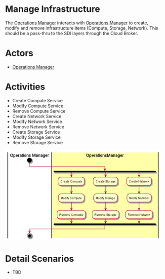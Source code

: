 # Manage Infrastructure
The [Operations Manager](../../Actors/OperationsManager/README.md) interacts with [Operations Manager](../../OperationsManager/README.md)
to create, modify and remove infrastructure items (Compute, Storage, Network). This should be
a pass-thru to the SDI layers through the Cloud Broker.

# Actors

* [Operations Manager](../../Actors/OperationsManager/README.md)

# Activities

* Create Compute Service
* Modify Compute Service
* Remove Compute Service
* Create Network Service
* Modify Network Service
* Remove Network Service
* Create Storage Service
* Modify Storage Service
* Remove Storage Service

![Image](Activities.png)

# Detail Scenarios

* TBD 


